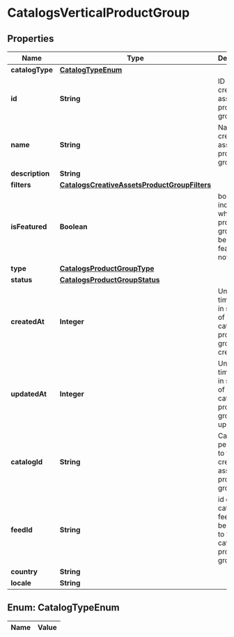 

# CatalogsVerticalProductGroup

## Properties

Name | Type | Description | Notes
------------ | ------------- | ------------- | -------------
**catalogType** | [**CatalogTypeEnum**](#CatalogTypeEnum) |  | 
**id** | **String** | ID of the creative assets product group. | 
**name** | **String** | Name of creative assets product group |  [optional]
**description** | **String** |  |  [optional]
**filters** | [**CatalogsCreativeAssetsProductGroupFilters**](CatalogsCreativeAssetsProductGroupFilters.md) |  | 
**isFeatured** | **Boolean** | boolean indicator of whether the product group is being featured or not |  [optional]
**type** | [**CatalogsProductGroupType**](CatalogsProductGroupType.md) |  |  [optional]
**status** | [**CatalogsProductGroupStatus**](CatalogsProductGroupStatus.md) |  |  [optional]
**createdAt** | **Integer** | Unix timestamp in seconds of when catalog product group was created. |  [optional]
**updatedAt** | **Integer** | Unix timestamp in seconds of last time catalog product group was updated. |  [optional]
**catalogId** | **String** | Catalog id pertaining to the creative assets product group. | 
**feedId** | **String** | id of the catalogs feed belonging to this catalog product group | 
**country** | **String** |  |  [optional]
**locale** | **String** |  |  [optional]


## Enum: CatalogTypeEnum

Name | Value
---- | -----




